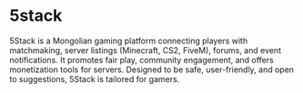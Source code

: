 # 5stack
5Stack is a Mongolian gaming platform connecting players with matchmaking, server listings (Minecraft, CS2, FiveM), forums, and event notifications. It promotes fair play, community engagement, and offers monetization tools for servers. Designed to be safe, user-friendly, and open to suggestions, 5Stack is tailored for gamers.
